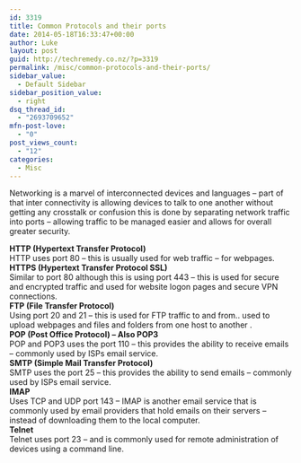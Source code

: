 ```yaml
---
id: 3319
title: Common Protocols and their ports
date: 2014-05-18T16:33:47+00:00
author: Luke
layout: post
guid: http://techremedy.co.nz/?p=3319
permalink: /misc/common-protocols-and-their-ports/
sidebar_value:
  - Default Sidebar
sidebar_position_value:
  - right
dsq_thread_id:
  - "2693709652"
mfn-post-love:
  - "0"
post_views_count:
  - "12"
categories:
  - Misc
---
```

<p class="style1">
  Networking is a marvel of interconnected devices and languages – part of that inter connectivity is allowing devices to talk to one another without getting any crosstalk or confusion this is done by separating network traffic into ports – allowing traffic to be managed easier and allows for overall greater security.
</p>

<p class="style1">
  <strong>HTTP (Hypertext Transfer Protocol) </strong><br /> HTTP uses port 80 – this is usually used for web traffic – for webpages.<br /> <strong>HTTPS (Hypertext Transfer Protocol SSL) </strong><br /> Similar to port 80 although this is using port 443 – this is used for secure and encrypted traffic and used for website logon pages and secure VPN connections.<br /> <strong>FTP (File Transfer Protocol)</strong><br /> Using port 20 and 21 – this is used for FTP traffic to and from.. used to upload webpages and files and folders from one host to another .<br /> <strong>POP (Post Office Protocol) – Also POP3</strong><br /> POP and POP3 uses the port 110 – this provides the ability to receive emails – commonly used by ISPs email service.<br /> <strong>SMTP (Simple Mail Transfer Protocol)</strong><br /> SMTP uses the port 25 – this provides the ability to send emails – commonly used by ISPs email service.<br /> <strong>IMAP</strong><br /> Uses TCP and UDP port 143 – IMAP is another email service that is commonly used by email providers that hold emails on their servers – instead of downloading them to the local computer.<br /> <strong>Telnet</strong><br /> Telnet uses port 23 – and is commonly used for remote administration of devices using a command line.
</p>